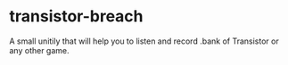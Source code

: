 # transistor-breach
А small unitily that will help you to listen and record .bank of Transistor or any other game.
